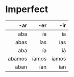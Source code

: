 Imperfect
=========

   -ar |   -er |   -ir
------:|------:|-----:
   aba |    ía |    ía
  abas |   ías |   ías
   aba |    ía |    íá
abamos | íamos | íamos
  aban |   ían |   ían
